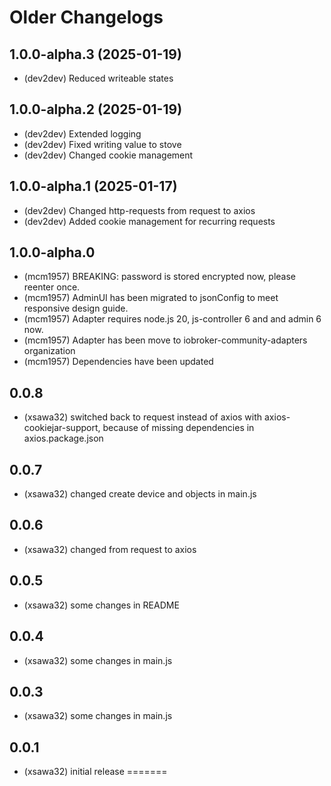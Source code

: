 # Older Changelogs
## 1.0.0-alpha.3 (2025-01-19)
* (dev2dev) Reduced writeable states

## 1.0.0-alpha.2 (2025-01-19)
* (dev2dev) Extended logging
* (dev2dev) Fixed writing value to stove
* (dev2dev) Changed cookie management

## 1.0.0-alpha.1 (2025-01-17)

* (dev2dev) Changed http-requests from request to axios
* (dev2dev) Added cookie management for recurring requests

## 1.0.0-alpha.0
* (mcm1957) BREAKING: password is stored encrypted now, please reenter once.
* (mcm1957) AdminUI has been migrated to jsonConfig to meet responsive design guide.
* (mcm1957) Adapter requires node.js 20, js-controller 6 and and admin 6 now.
* (mcm1957) Adapter has been move to iobroker-community-adapters organization
* (mcm1957) Dependencies have been updated

## 0.0.8

* (xsawa32) switched back to request instead of axios with axios-cookiejar-support, because of missing dependencies in axios.package.json

## 0.0.7

* (xsawa32) changed create device and objects in main.js

## 0.0.6

* (xsawa32) changed from request to axios

## 0.0.5

* (xsawa32) some changes in README

## 0.0.4

* (xsawa32) some changes in main.js

## 0.0.3

* (xsawa32) some changes in main.js

## 0.0.1

* (xsawa32) initial release
=======
